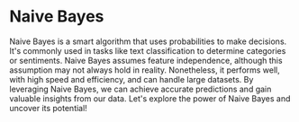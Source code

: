 #  Naive Bayes

Naive Bayes is a smart algorithm that uses probabilities to make decisions. It's commonly used in tasks like text classification to determine categories or sentiments. Naive Bayes assumes feature independence, although this assumption may not always hold in reality. Nonetheless, it performs well, with high speed and efficiency, and can handle large datasets. By leveraging Naive Bayes, we can achieve accurate predictions and gain valuable insights from our data. Let's explore the power of Naive Bayes and uncover its potential!
